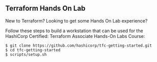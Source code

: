## Terraform Hands On Lab

New to Terraform?  Looking to get some Hands On Lab experience?

Follow these steps to build a workstation that can be used for the HashiCorp Certified: Terraform Associate Hands-On Labs Course:

```
$ git clone https://github.com/hashicorp/tfc-getting-started.git
$ cd tfc-getting-started
$ scripts/setup.sh
```

